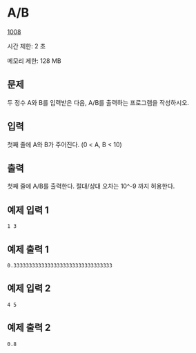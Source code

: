 # A/B

[1008](https://www.acmicpc.net/problem/1008)

시간 제한: 2 초

메모리 제한: 128 MB



## 문제

두 정수 A와 B를 입력받은 다음, A/B를 출력하는 프로그램을 작성하시오.



## 입력

첫째 줄에 A와 B가 주어진다. (0 < A, B < 10)



## 출력

첫째 줄에 A/B를 출력한다. 절대/상대 오차는 10^-9 까지 허용한다.



## 예제 입력 1

```
1 3
```



## 예제 출력 1

```
0.33333333333333333333333333333333
```



## 예제 입력 2

```
4 5
```



## 예제 출력 2

```
0.8
```